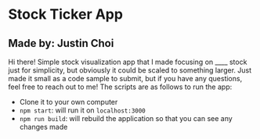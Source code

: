 # Stock Ticker App
## Made by: Justin Choi

Hi there! Simple stock visualization app that I made focusing on ____ stock just for simplicity, but obviously it could be scaled to something larger. Just made it small as a code sample to submit, but if you have any questions, feel free to reach out to me! The scripts are as follows to run the app: 

- Clone it to your own computer
- `npm start`: will run it on `localhost:3000`
- `npm run build`: will rebuild the application so that you can see any changes made